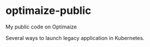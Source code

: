 # optimaize-public
My public code on Optimaize

Several ways to launch legacy application in Kubernetes.
